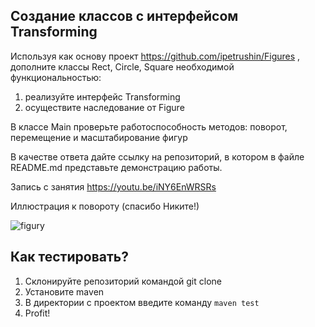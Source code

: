 ##  Создание классов с интерфейсом Transforming

Используя как основу проект  https://github.com/ipetrushin/Figures , дополните классы Rect, Circle, Square необходимой функциональностью:

1) реализуйте интерфейс Transforming
2) осуществите наследование от Figure

В классе Main проверьте работоспособность методов: поворот, перемещение и масштабирование фигур

В качестве ответа дайте ссылку на репозиторий, в котором в файле README.md представьте демонстрацию работы.

Запись с занятия  https://youtu.be/iNY6EnWRSRs

Иллюстрация к повороту (спасибо Никите!) 

![figury](https://github.com/mrglaster/ISU-HW-MobileDev/assets/50916604/8c8b8476-d02d-4074-923e-da02aeabbbb1)



## Как тестировать? 

1) Склонируйте репозиторий командой git clone
2) Установите maven
3) В директории с проектом введите команду ```maven test```
4) Profit!
